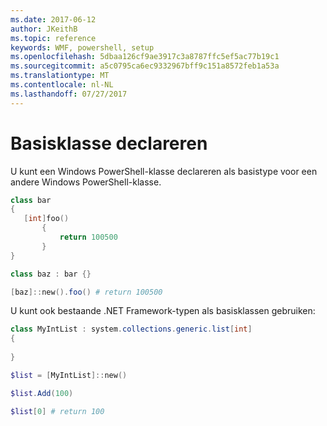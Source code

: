 ```yaml
---
ms.date: 2017-06-12
author: JKeithB
ms.topic: reference
keywords: WMF, powershell, setup
ms.openlocfilehash: 5dbaa126cf9ae3917c3a8787ffc5ef5ac77b19c1
ms.sourcegitcommit: a5c0795ca6ec9332967bff9c151a8572feb1a53a
ms.translationtype: MT
ms.contentlocale: nl-NL
ms.lasthandoff: 07/27/2017
---
```

# <a name="declare-base-class"></a>Basisklasse declareren
U kunt een Windows PowerShell-klasse declareren als basistype voor een andere Windows PowerShell-klasse.

```powershell
class bar
{
   [int]foo() 
       {
           return 100500
       }
}

class baz : bar {}

[baz]::new().foo() # return 100500
```

U kunt ook bestaande .NET Framework-typen als basisklassen gebruiken:

```powershell
class MyIntList : system.collections.generic.list[int]
{
    
}

$list = [MyIntList]::new()

$list.Add(100)

$list[0] # return 100
```

